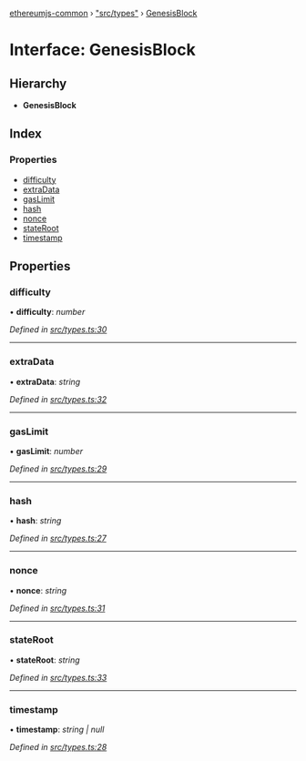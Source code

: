 [ethereumjs-common](../README.md) › ["src/types"](../modules/_src_types_.md) › [GenesisBlock](_src_types_.genesisblock.md)

# Interface: GenesisBlock

## Hierarchy

* **GenesisBlock**

## Index

### Properties

* [difficulty](_src_types_.genesisblock.md#difficulty)
* [extraData](_src_types_.genesisblock.md#extradata)
* [gasLimit](_src_types_.genesisblock.md#gaslimit)
* [hash](_src_types_.genesisblock.md#hash)
* [nonce](_src_types_.genesisblock.md#nonce)
* [stateRoot](_src_types_.genesisblock.md#stateroot)
* [timestamp](_src_types_.genesisblock.md#timestamp)

## Properties

###  difficulty

• **difficulty**: *number*

*Defined in [src/types.ts:30](https://github.com/ethereumjs/ethereumjs-vm/blob/master/packages/common/src/types.ts#L30)*

___

###  extraData

• **extraData**: *string*

*Defined in [src/types.ts:32](https://github.com/ethereumjs/ethereumjs-vm/blob/master/packages/common/src/types.ts#L32)*

___

###  gasLimit

• **gasLimit**: *number*

*Defined in [src/types.ts:29](https://github.com/ethereumjs/ethereumjs-vm/blob/master/packages/common/src/types.ts#L29)*

___

###  hash

• **hash**: *string*

*Defined in [src/types.ts:27](https://github.com/ethereumjs/ethereumjs-vm/blob/master/packages/common/src/types.ts#L27)*

___

###  nonce

• **nonce**: *string*

*Defined in [src/types.ts:31](https://github.com/ethereumjs/ethereumjs-vm/blob/master/packages/common/src/types.ts#L31)*

___

###  stateRoot

• **stateRoot**: *string*

*Defined in [src/types.ts:33](https://github.com/ethereumjs/ethereumjs-vm/blob/master/packages/common/src/types.ts#L33)*

___

###  timestamp

• **timestamp**: *string | null*

*Defined in [src/types.ts:28](https://github.com/ethereumjs/ethereumjs-vm/blob/master/packages/common/src/types.ts#L28)*

